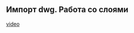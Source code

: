 ## Импорт dwg. Работа со слоями

[video](https://player.softculture.cc/embed/online/DIK/DIK_1.1.11_L3-3_Import_DWG)